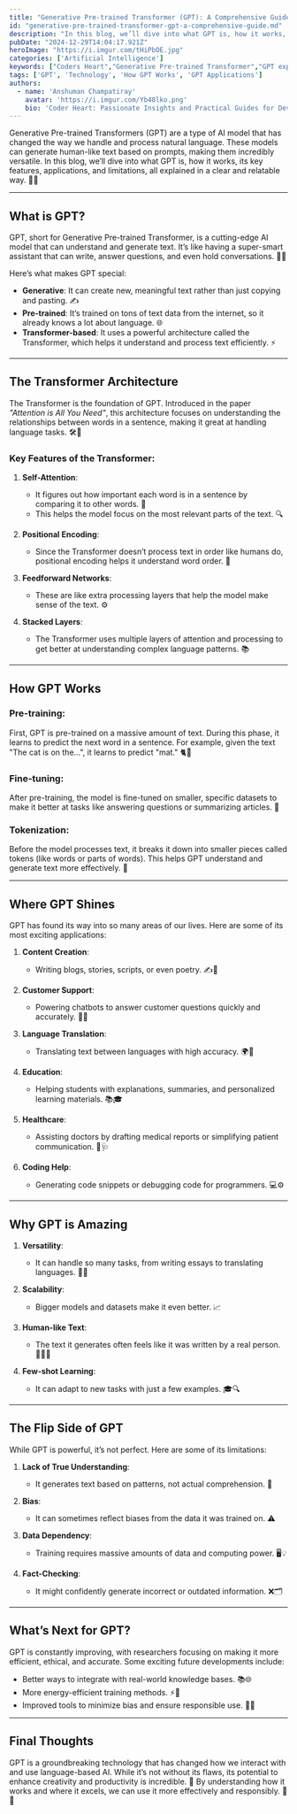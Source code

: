 ```yaml
---
title: "Generative Pre-trained Transformer (GPT): A Comprehensive Guide"
id: "generative-pre-trained-transformer-gpt-a-comprehensive-guide.md"
description: "In this blog, we’ll dive into what GPT is, how it works, its key features, applications, and limitations, all explained in a clear and relatable way. "
pubDate: "2024-12-29T14:04:17.921Z"
heroImage: "https://i.imgur.com/tHiPbOE.jpg"
categories: ['Artificial Intelligence']
keywords: ["Coders Heart","Generative Pre-trained Transformer","GPT explained","how GPT works","Transformer architecture","GPT applications","AI-powered content creation","self-attention in GPT","GPT pre-training and fine-tuning","limitations of GPT","future of GPT technology","natural language processing with GPT","AI in education and healthcare","AI-driven customer support","language translation AI","machine learning advancements","NLP tutorials","GPT use cases","understanding Transformer models","AI scalability and few-shot learning","GPT for coding and debugging"]
tags: ['GPT', 'Technology', 'How GPT Works', 'GPT Applications']
authors:
  - name: 'Anshuman Champatiray'
    avatar: 'https://i.imgur.com/Yb48lko.png'
    bio: 'Coder Heart: Passionate Insights and Practical Guides for Developers'
---
```


Generative Pre-trained Transformers (GPT) are a type of AI model that has changed the way we handle and process natural language. These models can generate human-like text based on prompts, making them incredibly versatile. In this blog, we’ll dive into what GPT is, how it works, its key features, applications, and limitations, all explained in a clear and relatable way. 🧠✨

---

## What is GPT?

GPT, short for Generative Pre-trained Transformer, is a cutting-edge AI model that can understand and generate text. It’s like having a super-smart assistant that can write, answer questions, and even hold conversations. 🤖💬

Here’s what makes GPT special:

- **Generative**: It can create new, meaningful text rather than just copying and pasting. ✍️
- **Pre-trained**: It’s trained on tons of text data from the internet, so it already knows a lot about language. 🌐
- **Transformer-based**: It uses a powerful architecture called the Transformer, which helps it understand and process text efficiently. ⚡

---

## The Transformer Architecture

The Transformer is the foundation of GPT. Introduced in the paper *"Attention is All You Need"*, this architecture focuses on understanding the relationships between words in a sentence, making it great at handling language tasks. 🛠️📖

### Key Features of the Transformer:

1. **Self-Attention**:
   - It figures out how important each word is in a sentence by comparing it to other words. 🧐
   - This helps the model focus on the most relevant parts of the text. 🔍

2. **Positional Encoding**:
   - Since the Transformer doesn’t process text in order like humans do, positional encoding helps it understand word order. 🧩

3. **Feedforward Networks**:
   - These are like extra processing layers that help the model make sense of the text. ⚙️

4. **Stacked Layers**:
   - The Transformer uses multiple layers of attention and processing to get better at understanding complex language patterns. 📚

---

## How GPT Works

### Pre-training:

First, GPT is pre-trained on a massive amount of text. During this phase, it learns to predict the next word in a sentence. For example, given the text "The cat is on the...", it learns to predict "mat." 🐈📝

### Fine-tuning:

After pre-training, the model is fine-tuned on smaller, specific datasets to make it better at tasks like answering questions or summarizing articles. 🎯

### Tokenization:

Before the model processes text, it breaks it down into smaller pieces called tokens (like words or parts of words). This helps GPT understand and generate text more effectively. 🧱

---

## Where GPT Shines

GPT has found its way into so many areas of our lives. Here are some of its most exciting applications:

1. **Content Creation**:
   - Writing blogs, stories, scripts, or even poetry. ✍️📜

2. **Customer Support**:
   - Powering chatbots to answer customer questions quickly and accurately. 💬🤝

3. **Language Translation**:
   - Translating text between languages with high accuracy. 🌍🔄

4. **Education**:
   - Helping students with explanations, summaries, and personalized learning materials. 📚🎓

5. **Healthcare**:
   - Assisting doctors by drafting medical reports or simplifying patient communication. 🏥🩺

6. **Coding Help**:
   - Generating code snippets or debugging code for programmers. 💻⚙️

---

## Why GPT is Amazing

1. **Versatility**:
   - It can handle so many tasks, from writing essays to translating languages. 🔄📝

2. **Scalability**:
   - Bigger models and datasets make it even better. 📈

3. **Human-like Text**:
   - The text it generates often feels like it was written by a real person. 👩‍💻🤖

4. **Few-shot Learning**:
   - It can adapt to new tasks with just a few examples. 🎓🔍

---

## The Flip Side of GPT

While GPT is powerful, it’s not perfect. Here are some of its limitations:

1. **Lack of True Understanding**:
   - It generates text based on patterns, not actual comprehension. 🤔

2. **Bias**:
   - It can sometimes reflect biases from the data it was trained on. ⚠️

3. **Data Dependency**:
   - Training requires massive amounts of data and computing power. 🖥️💡

4. **Fact-Checking**:
   - It might confidently generate incorrect or outdated information. ❌🗂️

---

## What’s Next for GPT?

GPT is constantly improving, with researchers focusing on making it more efficient, ethical, and accurate. Some exciting future developments include:

- Better ways to integrate with real-world knowledge bases. 📚🌐
- More energy-efficient training methods. ⚡🌱
- Improved tools to minimize bias and ensure responsible use. 🤝✅

---

## Final Thoughts

GPT is a groundbreaking technology that has changed how we interact with and use language-based AI. While it’s not without its flaws, its potential to enhance creativity and productivity is incredible. 🌟 By understanding how it works and where it excels, we can use it more effectively and responsibly. 🤖💡

